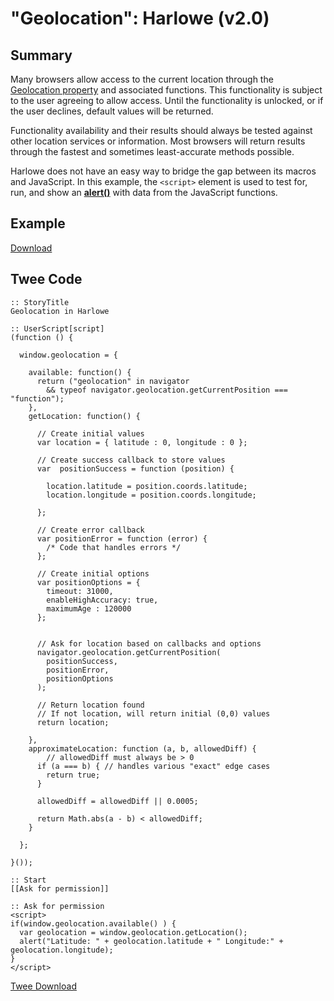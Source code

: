 # "Geolocation": Harlowe (v2.0)

## Summary

Many browsers allow access to the current location through the [Geolocation property](https://developer.mozilla.org/en-US/docs/Web/API/Geolocation) and associated functions. This functionality is subject to the user agreeing to allow access. Until the functionality is unlocked, or if the user declines, default values will be returned.

Functionality availability and their results should always be tested against other location services or information. Most browsers will return results through the fastest and sometimes least-accurate methods possible.

Harlowe does not have an easy way to bridge the gap between its macros and JavaScript. In this example, the `<script>` element is used to test for, run, and show an **[alert()](https://developer.mozilla.org/en-US/docs/Web/API/Window/alert)** with data from the JavaScript functions.

## Example

[Download](harlowe_geolocation_example.html)

## Twee Code

```twee
:: StoryTitle
Geolocation in Harlowe

:: UserScript[script]
(function () {

  window.geolocation = {

    available: function() {
      return ("geolocation" in navigator
        && typeof navigator.geolocation.getCurrentPosition === "function");
    },
    getLocation: function() {

      // Create initial values
      var location = { latitude : 0, longitude : 0 };

      // Create success callback to store values
      var  positionSuccess = function (position) {

        location.latitude = position.coords.latitude;
        location.longitude = position.coords.longitude;

      };

      // Create error callback
      var positionError = function (error) {
        /* Code that handles errors */
      };

      // Create initial options
      var positionOptions = {
        timeout: 31000,
        enableHighAccuracy: true,
        maximumAge : 120000
      };


      // Ask for location based on callbacks and options
      navigator.geolocation.getCurrentPosition(
        positionSuccess,
        positionError,
        positionOptions
      );

      // Return location found
      // If not location, will return initial (0,0) values
      return location;

    },
    approximateLocation: function (a, b, allowedDiff) {
        // allowedDiff must always be > 0
      if (a === b) { // handles various "exact" edge cases
        return true;
      }

      allowedDiff = allowedDiff || 0.0005;

      return Math.abs(a - b) < allowedDiff;
    }

  };
  
}());

:: Start
[[Ask for permission]]

:: Ask for permission
<script>
if(window.geolocation.available() ) {
  var geolocation = window.geolocation.getLocation();
  alert("Latitude: " + geolocation.latitude + " Longitude:" + geolocation.longitude);
}
</script>

```

[Twee Download](harlowe_geolocation_twee.txt)
